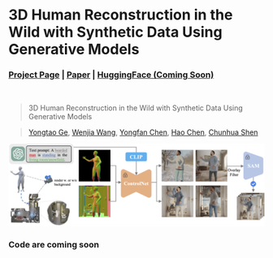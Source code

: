 # 3D Human Reconstruction in the Wild with Synthetic Data Using Generative Models

### [Project Page](https://yongtaoge.github.io/projects/humanwild/) | [Paper](assets/paper.pdf) | [HuggingFace (Coming Soon)](https://yongtaoge.github.io/projects/humanwild/)
<br/>

> 3D Human Reconstruction in the Wild with Synthetic Data Using Generative Models
                                                                 
> [Yongtao Ge](), [Wenjia Wang](), [Yongfan Chen](), [Hao Chen](), [Chunhua Shen]()

![demo_vid](assets/pipeline.png)

### Code are coming soon


